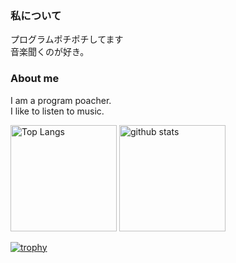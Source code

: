 ### 私について
プログラムポチポチしてます  
音楽聞くのが好き。

### About me
I am a program poacher.  
I like to listen to music.

<p align="left"> 
  <img alt="Top Langs" height="170px" src="https://github-readme-stats.vercel.app/api?username=akikukeo&show_icons=true&theme=tokyonight" />
  <img alt="github stats" height="170px" src="https://github-readme-stats.vercel.app/api/top-langs/?username=akikukeo&layout=compact&theme=tokyonight" />
</p>

[![trophy](https://github-profile-trophy.vercel.app/?username=akikukeo&theme=tokyonight)](https://github.com/ryo-ma/github-profile-trophy)

<!---
akikukeo/akikukeo is a ✨ special ✨ repository because its `README.md` (this file) appears on your GitHub profile.
You can click the Preview link to take a look at your changes.
--->
